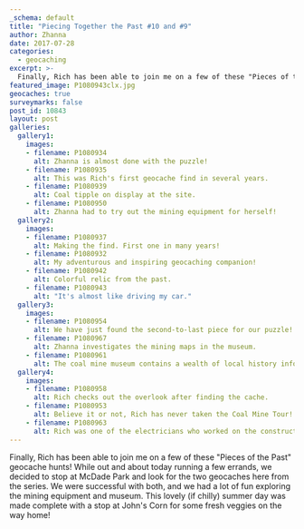 ```yaml
---
_schema: default
title: "Piecing Together the Past #10 and #9"
author: Zhanna
date: 2017-07-28
categories:
  - geocaching
excerpt: >-
  Finally, Rich has been able to join me on a few of these "Pieces of the Past" geocache hunts!
featured_image: P1080943clx.jpg
geocaches: true
surveymarks: false
post_id: 10843
layout: post
galleries:
  gallery1:
    images:
    - filename: P1080934
      alt: Zhanna is almost done with the puzzle!
    - filename: P1080935
      alt: This was Rich's first geocache find in several years. 
    - filename: P1080939
      alt: Coal tipple on display at the site.
    - filename: P1080950
      alt: Zhanna had to try out the mining equipment for herself!
  gallery2:
    images:
    - filename: P1080937
      alt: Making the find. First one in many years!
    - filename: P1080932
      alt: My adventurous and inspiring geocaching companion!
    - filename: P1080942
      alt: Colorful relic from the past.   
    - filename: P1080943
      alt: "It's almost like driving my car." 
  gallery3:
    images:
    - filename: P1080954
      alt: We have just found the second-to-last piece for our puzzle!
    - filename: P1080967
      alt: Zhanna investigates the mining maps in the museum.
    - filename: P1080961
      alt: The coal mine museum contains a wealth of local history information! 
  gallery4:
    images:
    - filename: P1080958
      alt: Rich checks out the overlook after finding the cache.
    - filename: P1080953
      alt: Believe it or not, Rich has never taken the Coal Mine Tour! Next time, he says.
    - filename: P1080963
      alt: Rich was one of the electricians who worked on the construction of the Anthracite Museum during the mid-1970s.                           
---
```


Finally, Rich has been able to join me on a few of these "Pieces of the Past" geocache hunts! While out and about today running a few errands, we decided to stop at McDade Park and look for the two geocaches here from the series. We were successful with both, and we had a lot of fun exploring the mining equipment and museum. This lovely (if chilly) summer day was made complete with a stop at John's Corn for some fresh veggies on the way home!

 

 
